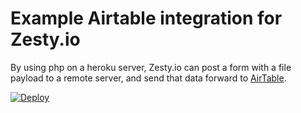 # Example Airtable integration for Zesty.io
By using php on a heroku server, Zesty.io can post a form with a file payload to a remote server, and send that data forward to [AirTable](https://www.airtable.com). 

[![Deploy](https://www.herokucdn.com/deploy/button.svg)](https://heroku.com/deploy)
